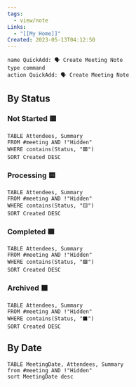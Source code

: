 ```yaml
---
tags:
  - view/note
Links:
  - "[[My Home]]"
Created: 2023-05-13T04:12:50
---
```


```button
name QuickAdd: 🗣 Create Meeting Note
type command
action QuickAdd: 🗣 Create Meeting Note
```

## By Status

### Not Started 🟥
```dataview
TABLE Attendees, Summary
FROM #meeting AND !"Hidden"
WHERE contains(Status, "🟥")
SORT Created DESC
```

### Processing 🟨
```dataview
TABLE Attendees, Summary
FROM #meeting AND !"Hidden"
WHERE contains(Status, "🟨")
SORT Created DESC
```

### Completed 🟩

```dataview
TABLE Attendees, Summary
FROM #meeting AND !"Hidden"
WHERE contains(Status, "🟩")
SORT Created DESC
```

### Archived ⬛️
```dataview
TABLE Attendees, Summary
FROM #meeting AND !"Hidden"
WHERE contains(Status, "⬛️")
SORT Created DESC
```
## By Date

```dataview
TABLE MeetingDate, Attendees, Summary
from #meeting AND !"Hidden"
sort MeetingDate desc
```
